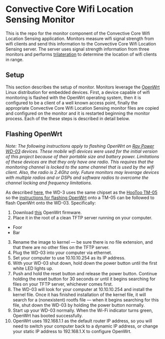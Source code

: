 # Convective Core Wifi Location Sensing Monitor

This is the repo for the monitor component of the Convective Core Wifi Location Sensing application. Monitors measure wifi signal strength from wifi clients and send this information to the Convective Core Wifi Location Sensing server. The server uses signal strength information from three monitors and performs [trilateration](https://en.wikipedia.org/wiki/Trilateration) to determine the location of wifi clients in range.

## Setup

This section describes the setup of monitor.  Monitors leverage the [OpenWrt](https://openwrt.org/) Linux distribution for embedded devices. First, a device capable of wifi monitoring is flashed with the OpenWrt operating system, then it is configured to be a client of a well known access point, finally the appropriate Convective Core Wifi Location Sensing monitor files are copied and configured on the monitor and it is restarted beginning the monitor process. Each of the these steps is described in detail below.

## Flashing OpenWrt

*Note: The following instructions apply to flashing OpenWrt on [Rav Power WD-03](https://www.ravpower.com/rp-wd03-filehub-6000mah-power-bank-portable-wireless-router.html) devices. These mobile wifi devices were used for the initial version of this project because of their portable size and battery power. Limitations of these devices are that they only have one radio. This requires that the monitoring channel is locked to the same channel that is used by the wifi client. Also, the radio is 2.4Ghz only. Future monitors may leverage devices with multiple radios and or DSPs and software radios to overcome the channel locking and frequency limitations.*

As described [here](https://forum.openwrt.org/viewtopic.php?id=60360), the WD-3 uses the same chipset as the [HooToo TM-05](https://www.hootoo.com/hootoo-tripmate-ht-tm05-wireless-router.html) so the [instructions for flashing OpenWrt](https://wiki.openwrt.org/toh/hootoo/hootoo_ht-tm05) onto a TM-05 can be followed to flash OpenWrt onto the WD-03. Specifically:

1. Download [this](http://www.gl-inet.com/firmware/mt300n/clean/openwrt-gl-mt300n-clean-1.0.bin) OpenWrt firmware.
2. Place it in the root of a clean TFTP server running on your computer.
* Foor
* Bar
3. Rename the image to kernel — be sure there is no file extension, and that there are no other files on the TFTP server.
4. Plug the WD-03 into your computer via ethernet.
5. Set your computer to use 10.10.10.254 as its IP address.
6. With your WD-03 shut down, hold down the power button until the first white LED lights up.
7. Push and hold the reset button and release the power button. Continue holding the reset button for 30 seconds or until it begins searching for files on your TFTP server, whichever comes first.
8. The WD-03 will look for your computer at 10.10.10.254 and install the kernel file. Once it has finished installation of the kernel file, it will search for a (nonexistent) rootfs file — when it begins searching for this file, shut down the WD-03 by holding the power button normally.
9. Start up your WD-03 normally. When the Wi-Fi indicator turns green, OpenWrt has booted successfully.
10. OpenWrt uses 192.168.1.1 as the default router IP address, so you will need to switch your computer back to a dynamic IP address, or change your static IP address to 192.168.1.X to configure OpenWrt.

